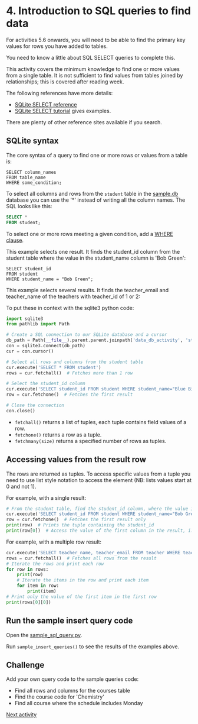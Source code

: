 # 4. Introduction to SQL queries to find data

For activities 5.6 onwards, you will need to be able to find the primary key values for rows you have added to
tables.

You need to know a little about SQL SELECT queries to complete this.

This activity covers the minimum knowledge to find one or more values from a single table. It is not sufficient to find
values from tables joined by relationships; this is covered after reading week.

The following references have more details:

- [SQLite SELECT reference](https://www.sqlite.org/lang_select.html)
- [SQLite SELECT tutorial](https://www.sqlitetutorial.net/sqlite-select/) gives examples.

There are plenty of other reference sites available if you search.

## SQLite syntax

The core syntax of a query to find one or more rows or values from a table is:

```sqlite
SELECT column_names
FROM table_name
WHERE some_condition;
```

To select all columns and rows from the `student` table in
the [sample.db](../../src/tutorialpkg/data_db_activity/sample.db) database you can use the '*' instead of writing all
the column names. The SQL looks like this:

```sql
SELECT *
FROM student;
```

To select one or more rows meeting a given condition, add
a [WHERE clause](https://www.sqlitetutorial.net/sqlite-where/).

This example selects one result. It finds the student_id column from the student table where the value in the
student_name column is 'Bob Green':

```sqlite
SELECT student_id
FROM student
WHERE student_name = "Bob Green";
```    

This example selects several results. It finds the teacher_email and teacher_name of the teachers with teacher_id of 1
or 2:

To put these in context with the sqlite3 python code:

```python
import sqlite3
from pathlib import Path

# Create a SQL connection to our SQLite database and a cursor
db_path = Path(__file__).parent.parent.joinpath('data_db_activity', 'student_normalised.db')
con = sqlite3.connect(db_path)
cur = con.cursor()

# Select all rows and columns from the student table
cur.execute('SELECT * FROM student')
rows = cur.fetchall()  # Fetches more than 1 row

# Select the student_id column 
cur.execute('SELECT student_id FROM student WHERE student_name="Blue Bird"')
row = cur.fetchone()  # Fetches the first result

# Close the connection
con.close()
```

- `fetchall()` returns a list of tuples, each tuple contains field values of a row.
- `fetchone()` returns a row as a tuple.
- `fetchmany(size)` returns a specified number of rows as tuples.

## Accessing values from the result row

The rows are returned as tuples. To access specific values from a tuple you need to use list style notation to access
the element (NB: lists values start at 0 and not 1).

For example, with a single result:

```python
# From the student table, find the student_id column, where the value in the name column is "Bob Green"
cur.execute('SELECT student_id FROM student WHERE student_name="Bob Green"')
row = cur.fetchone()  # Fetches the first result only
print(row)  # Prints the tuple containing the student_id
print(row[0])  # Access the value of the first column in the result, i.e. prints the student_id
```

For example, with a multiple row result:

```python
cur.execute('SELECT teacher_name, teacher_email FROM teacher WHERE teacher_id in (1, 2)')
rows = cur.fetchall()  # Fetches all rows from the result
# Iterate the rows and print each row
for row in rows:
    print(row)
    # Iterate the items in the row and print each item
    for item in row:
        print(item)
# Print only the value of the first item in the first row
print(rows[0][0])
```

## Run the sample insert query code

Open the [sample_sql_query.py](../../src/tutorialpkg/sample_code/sample_sql_queries.py).

Run `sample_insert_queries()` to see the results of the examples above.

## Challenge

Add your own query code to the sample queries code:

- Find all rows and columns for the courses table
- Find the course code for 'Chemistry'
- Find all course where the schedule includes Monday

[Next activity](5-5-insert-query.md)